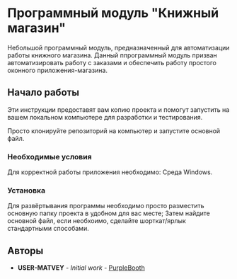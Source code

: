 # Программный модуль "Книжный магазин"

Небольшой программный модуль, предназначенный для автоматизации работы книжного магазина.
Данный ппрограммный модуль призван автоматизировать работу с заказами и обеспечить работу простого оконного приложения-магазина.

## Начало работы

Эти инструкции предоставят вам копию проекта и помогут запустить на вашем локальном компьютере для разработки и тестирования.

Просто клонируйте репозиторий на компьютер и запустите основной файл.

### Необходимые условия

Для корректной работы приложения необходимо:
Среда Windows.

### Установка

Для развёртывания программы необходимо просто разместить основную папку проекта в удобном для вас месте;
Затем найдите основной файл, если необхоимо, сделайте шорткат/ярлык стандартными способами.

## Авторы

* **USER-MATVEY** - *Initial work* - [PurpleBooth](https://github.com/USER-MATVEY)
